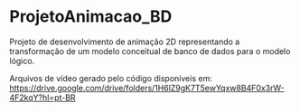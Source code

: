 # ProjetoAnimacao_BD
Projeto de desenvolvimento de animação 2D representando a transformação de um modelo conceitual de banco de dados para o modelo lógico.

Arquivos de vídeo gerado pelo código disponíveis em:
https://drive.google.com/drive/folders/1H6lZ9gK7T5ewYqxw8B4F0x3rW-4F2kqY?hl=pt-BR
